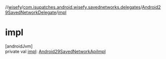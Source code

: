 //[wisefy](../../../index.md)/[com.isupatches.android.wisefy.savednetworks.delegates](../index.md)/[Android29SavedNetworkDelegate](index.md)/[impl](impl.md)

# impl

[androidJvm]\
private val [impl](impl.md): [Android29SavedNetworkApiImpl](../-android29-saved-network-api-impl/index.md)

